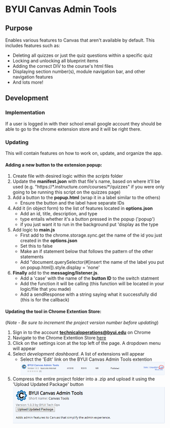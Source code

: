 # BYUI Canvas Admin Tools
## Purpose
Enables various features to Canvas that aren't available by default.
This includes features such as:
  - Deleting all quizzes or just the quiz questions within a specific quiz
  - Locking and unlocking all blueprint items
  - Adding the correct DIV to the course's html files
  - Displaying section number(s), module navigation bar, and other navigation features
  - And lots more!

## Development
### Implementation
If a user is logged in with their school email google account they should be able to go to the chrome extension store and it will be right there.

### Updating
This will contain features on how to work on, update, and organize the app.
#### Adding a new button to the extension popup:
  1. Create file with desired logic within the *scripts* folder
  2. Update the **manifest.json** with that file's name, based on where it'll be used (e.g. "https://\*.instructure.com/courses/\*/quizzes" if you were only going to be running this script on the quizzes page)
  3. Add a button to the **popup.html** (wrap it in a label similar to the others)
     * Ensure the button and the label have separate IDs
  4. Add it (in object form) to the list of features located in **options.json**
     * Add an id, title, description, and type
     * type entails whether it's a button pressed in the popup ('popup')
     * if you just want it to run in the background put 'display as the type
  5. Add logic to **main.js**
     * First add to the chrome.storage.sync.get the name of the id you just created in the **options.json**
     * Set this to false
     * Make an if statement below that follows the pattern of the other statements
     * Add "document.querySelector(#[insert the name of the label you put on popup.html]).style.display = 'none'
  6. **Finally** add to the **messaging/listener.js**.
     * Add a 'case' with the name of the **button ID** to the switch statment
     * Add the function it will be calling (this function will be located in your logic/file that you made)
     * Add a sendResponse with a string saying what it successfully did (this is for the callback)

#### Updating the tool in Chrome Extention Store:
(_Note - Be sure to increment the project version number before updating_)
  1. Sign in to the account **technicaloperations@byui.edu** on Chrome
  2. Navigate to the Chrome Extention Store [here](https://chrome.google.com/webstore/category/for_your_domain)
  3. Click on the settings icon at the top left of the page. A dropdown menu will appear
  4. Select _development dashboard_. A list of extensions will appear
     * Select the 'Edit' link on the BYUI Canvas Admin Tools extention
  ![Edit Link](images/canvas-admin-tools-1.png)
  5. Compress the entire project folder into a .zip and upload it using the 'Upload Updated Package' button
  ![Upload Button](images/canvas-admin-tools-2.png)
